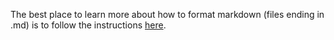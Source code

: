 The best place to learn more about how to format markdown (files ending in .md) is to follow the instructions [here](https://docs.github.com/en/get-started/writing-on-github/getting-started-with-writing-and-formatting-on-github/basic-writing-and-formatting-syntax). 